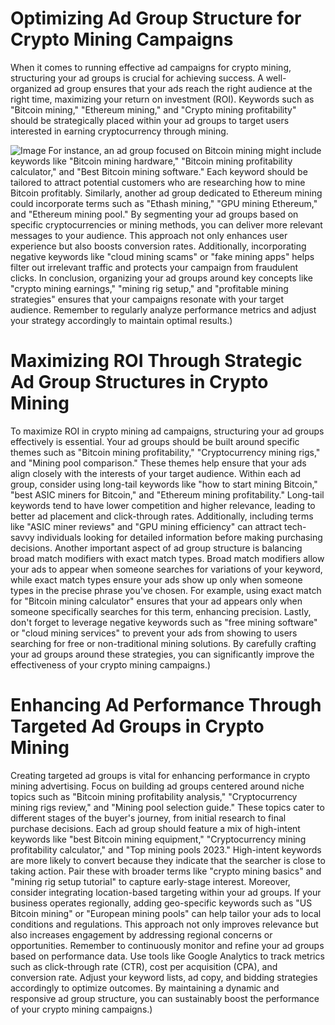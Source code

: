 # Optimizing Ad Group Structure for Crypto Mining Campaigns
When it comes to running effective ad campaigns for crypto mining, structuring your ad groups is crucial for achieving success. A well-organized ad group ensures that your ads reach the right audience at the right time, maximizing your return on investment (ROI). Keywords such as "Bitcoin mining," "Ethereum mining," and "Crypto mining profitability" should be strategically placed within your ad groups to target users interested in earning cryptocurrency through mining.

![Image](https://github.com/user-attachments/assets/d7419ec9-dc67-403f-bf28-8faea5f1f74f)
For instance, an ad group focused on Bitcoin mining might include keywords like "Bitcoin mining hardware," "Bitcoin mining profitability calculator," and "Best Bitcoin mining software." Each keyword should be tailored to attract potential customers who are researching how to mine Bitcoin profitably. Similarly, another ad group dedicated to Ethereum mining could incorporate terms such as "Ethash mining," "GPU mining Ethereum," and "Ethereum mining pool."
By segmenting your ad groups based on specific cryptocurrencies or mining methods, you can deliver more relevant messages to your audience. This approach not only enhances user experience but also boosts conversion rates. Additionally, incorporating negative keywords like "cloud mining scams" or "fake mining apps" helps filter out irrelevant traffic and protects your campaign from fraudulent clicks.
In conclusion, organizing your ad groups around key concepts like "crypto mining earnings," "mining rig setup," and "profitable mining strategies" ensures that your campaigns resonate with your target audience. Remember to regularly analyze performance metrics and adjust your strategy accordingly to maintain optimal results.)
# Maximizing ROI Through Strategic Ad Group Structures in Crypto Mining
To maximize ROI in crypto mining ad campaigns, structuring your ad groups effectively is essential. Your ad groups should be built around specific themes such as "Bitcoin mining profitability," "Cryptocurrency mining rigs," and "Mining pool comparison." These themes help ensure that your ads align closely with the interests of your target audience.
Within each ad group, consider using long-tail keywords like "how to start mining Bitcoin," "best ASIC miners for Bitcoin," and "Ethereum mining profitability." Long-tail keywords tend to have lower competition and higher relevance, leading to better ad placement and click-through rates. Additionally, including terms like "ASIC miner reviews" and "GPU mining efficiency" can attract tech-savvy individuals looking for detailed information before making purchasing decisions.
Another important aspect of ad group structure is balancing broad match modifiers with exact match types. Broad match modifiers allow your ads to appear when someone searches for variations of your keyword, while exact match types ensure your ads show up only when someone types in the precise phrase you've chosen. For example, using exact match for "Bitcoin mining calculator" ensures that your ad appears only when someone specifically searches for this term, enhancing precision.
Lastly, don't forget to leverage negative keywords such as "free mining software" or "cloud mining services" to prevent your ads from showing to users searching for free or non-traditional mining solutions. By carefully crafting your ad groups around these strategies, you can significantly improve the effectiveness of your crypto mining campaigns.)
# Enhancing Ad Performance Through Targeted Ad Groups in Crypto Mining
Creating targeted ad groups is vital for enhancing performance in crypto mining advertising. Focus on building ad groups centered around niche topics such as "Bitcoin mining profitability analysis," "Cryptocurrency mining rigs review," and "Mining pool selection guide." These topics cater to different stages of the buyer's journey, from initial research to final purchase decisions.
Each ad group should feature a mix of high-intent keywords like "best Bitcoin mining equipment," "Cryptocurrency mining profitability calculator," and "Top mining pools 2023." High-intent keywords are more likely to convert because they indicate that the searcher is close to taking action. Pair these with broader terms like "crypto mining basics" and "mining rig setup tutorial" to capture early-stage interest.
Moreover, consider integrating location-based targeting within your ad groups. If your business operates regionally, adding geo-specific keywords such as "US Bitcoin mining" or "European mining pools" can help tailor your ads to local conditions and regulations. This approach not only improves relevance but also increases engagement by addressing regional concerns or opportunities.
Remember to continuously monitor and refine your ad groups based on performance data. Use tools like Google Analytics to track metrics such as click-through rate (CTR), cost per acquisition (CPA), and conversion rate. Adjust your keyword lists, ad copy, and bidding strategies accordingly to optimize outcomes. By maintaining a dynamic and responsive ad group structure, you can sustainably boost the performance of your crypto mining campaigns.)
